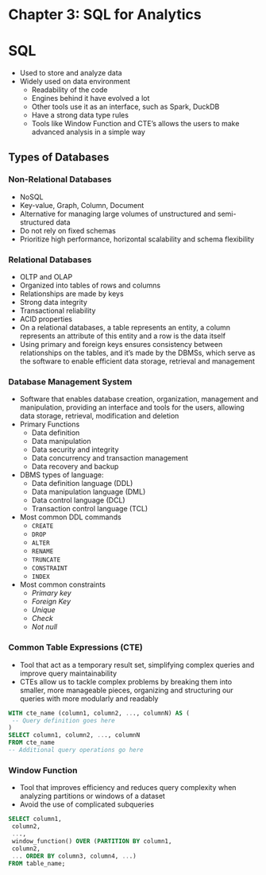 # Chapter 3: SQL for Analytics

# SQL

- Used to store and analyze data
- Widely used on data environment
    - Readability of the code
    - Engines behind it have evolved a lot
    - Other tools use it as an interface, such as Spark, DuckDB
    - Have a strong data type rules
    - Tools like Window Function and CTE’s allows the users to make advanced analysis in a simple way

## Types of Databases

### Non-Relational Databases

- NoSQL
- Key-value, Graph, Column, Document
- Alternative for managing large volumes of unstructured and semi-structured data
- Do not rely on fixed schemas
- Prioritize high performance, horizontal scalability and  schema flexibility

### Relational Databases

- OLTP and OLAP
- Organized into tables of rows and columns
- Relationships are made by keys
- Strong data integrity
- Transactional reliability
- ACID properties
- On a relational databases, a table represents an entity, a column represents an attribute of this entity and a row is the data itself
- Using primary and foreign keys ensures consistency between relationships on the tables, and it’s made by the DBMSs, which serve as the software to enable efficient data storage, retrieval and management

### Database Management System

- Software that enables database creation, organization, management and manipulation, providing an interface and tools for the users, allowing data storage, retrieval, modification and deletion
- Primary Functions
    - Data definition
    - Data manipulation
    - Data security and integrity
    - Data concurrency and transaction management
    - Data recovery and backup
- DBMS types of language:
    - Data definition language (DDL)
    - Data manipulation language (DML)
    - Data control language (DCL)
    - Transaction control language (TCL)
- Most common DDL commands
    - `CREATE`
    - `DROP`
    - `ALTER`
    - `RENAME`
    - `TRUNCATE`
    - `CONSTRAINT`
    - `INDEX`
- Most common constraints
    - *Primary key*
    - *Foreign Key*
    - *Unique*
    - *Check*
    - *Not null*

### Common Table Expressions (CTE)

- Tool that act as a temporary result set, simplifying  complex queries and improve query maintainability
- CTEs allow us to tackle complex problems by breaking them into smaller, more manageable pieces, organizing and structuring our queries with more modularly and readably

```sql
WITH cte_name (column1, column2, ..., columnN) AS (
 -- Query definition goes here
)
SELECT column1, column2, ..., columnN
FROM cte_name
-- Additional query operations go here
```

### Window Function

- Tool that improves efficiency and reduces query complexity when analyzing partitions or windows of a dataset
- Avoid the use of complicated subqueries

```sql
SELECT column1,
 column2,
 ...,
 window_function() OVER (PARTITION BY column1,
 column2,
 ... ORDER BY column3, column4, ...)
FROM table_name;
```